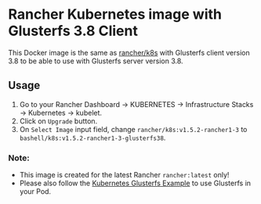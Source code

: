 # Rancher Kubernetes image with Glusterfs 3.8 Client #

This Docker image is the same as [rancher/k8s](https://hub.docker.com/r/rancher/k8s/) with Glusterfs client version 3.8 to be able to use with Glusterfs server version 3.8.

## Usage ##

1. Go to your Rancher Dashboard -> KUBERNETES -> Infrastructure Stacks -> Kubernetes -> kubelet.
2. Click on `Upgrade` button.
3. On `Select Image` input field, change `rancher/k8s:v1.5.2-rancher1-3` to `bashell/k8s:v1.5.2-rancher1-3-glusterfs38`.

### Note: ###

* This image is created for the latest Rancher `rancher:latest` only!
* Please also follow the [Kubernetes Glusterfs Example](https://github.com/kubernetes/kubernetes/tree/master/examples/volumes/glusterfs) to use Glusterfs in your Pod.